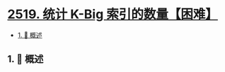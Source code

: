 # [2519. 统计 K-Big 索引的数量【困难】](https://github.com/Tdahuyou/TNotes.leetcode/tree/main/notes/2519.%20%E7%BB%9F%E8%AE%A1%20K-Big%20%E7%B4%A2%E5%BC%95%E7%9A%84%E6%95%B0%E9%87%8F%E3%80%90%E5%9B%B0%E9%9A%BE%E3%80%91)

<!-- region:toc -->

- [1. 📝 概述](#1--概述)

<!-- endregion:toc -->

## 1. 📝 概述
